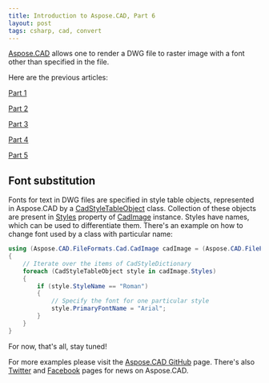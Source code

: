 ```yaml
---
title: Introduction to Aspose.CAD, Part 6
layout: post
tags: csharp, cad, convert
---
```

<a href="https://products.aspose.com/cad">Aspose.CAD</a> allows one to render a DWG file to raster image with a font other than specified in the file. 

Here are the previous articles:

<a href="https://dev.to/nnevod/introduction-to-asposecad-library-361h">Part 1</a>

<a href="https://dev.to/nnevod/introduction-to-asposecad-part-2-2kgf">Part 2</a>

<a href="https://dev.to/nnevod/introduction-to-asposecad-part-3-1mhf">Part 3</a>

<a href="https://dev.to/nnevod/introduction-to-asposecad-part-4-ma8">Part 4</a>

<a href="https://dev.to/nnevod/introduction-to-asposecad-part-5-4ff6">Part 5</a>



## Font substitution
Fonts for text in DWG files are specified in style table objects, represented in Aspose.CAD by a <a href="https://apireference.aspose.com/net/cad/aspose.cad.fileformats.cad.cadtables/cadstyletableobject/">CadStyleTableObject</a> class. Collection of these objects are present in <a href="https://apireference.aspose.com/net/cad/aspose.cad.fileformats.cad/cadimage/properties/styles">Styles</a> property of <a href="https://apireference.aspose.com/net/cad/aspose.cad.fileformats.cad/cadimage">CadImage</a> instance. Styles have names, which can be used to differentiate them. There's an example on how to change font used by a class with particular name:

```csharp
using (Aspose.CAD.FileFormats.Cad.CadImage cadImage = (Aspose.CAD.FileFormats.Cad.CadImage)Aspose.CAD.Image.Load(sourceFilePath))
{
    // Iterate over the items of CadStyleDictionary
    foreach (CadStyleTableObject style in cadImage.Styles)
    {
        if (style.StyleName == "Roman")
        {
            // Specify the font for one particular style
            style.PrimaryFontName = "Arial";
        }
    }
}
```


For now, that's all, stay tuned!

For more examples please visit the <a href="https://github.com/aspose-cad">Aspose.CAD GitHub</a> page. There's also <a href="https://twitter.com/Asposecad">Twitter</a> and <a href="https://www.facebook.com/AsposeCAD">Facebook</a> pages for news on Aspose.CAD.

